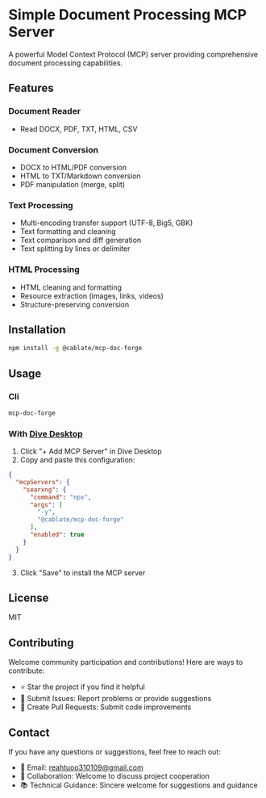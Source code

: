 # Simple Document Processing MCP Server

A powerful Model Context Protocol (MCP) server providing comprehensive document processing capabilities.

## Features

### Document Reader
- Read DOCX, PDF, TXT, HTML, CSV

### Document Conversion
- DOCX to HTML/PDF conversion
- HTML to TXT/Markdown conversion
- PDF manipulation (merge, split)

### Text Processing
- Multi-encoding transfer support (UTF-8, Big5, GBK)
- Text formatting and cleaning
- Text comparison and diff generation
- Text splitting by lines or delimiter

### HTML Processing
- HTML cleaning and formatting
- Resource extraction (images, links, videos)
- Structure-preserving conversion

## Installation

```bash
npm install -g @cablate/mcp-doc-forge
```


## Usage

### Cli

```bash
mcp-doc-forge
```

### With [Dive Desktop](https://github.com/OpenAgentPlatform/Dive)

1. Click "+ Add MCP Server" in Dive Desktop
2. Copy and paste this configuration:

```json
{
  "mcpServers": {
    "searxng": {
      "command": "npx",
      "args": [
        "-y",
        "@cablate/mcp-doc-forge"
      ],
      "enabled": true
    }
  }
}
```

3. Click "Save" to install the MCP server

## License

MIT

## Contributing

Welcome community participation and contributions! Here are ways to contribute:

- ⭐️ Star the project if you find it helpful
- 🐛 Submit Issues: Report problems or provide suggestions
- 🔧 Create Pull Requests: Submit code improvements

## Contact

If you have any questions or suggestions, feel free to reach out:

- 📧 Email: [reahtuoo310109@gmail.com](mailto:reahtuoo310109@gmail.com)
- 🤝 Collaboration: Welcome to discuss project cooperation
- 📚 Technical Guidance: Sincere welcome for suggestions and guidance



